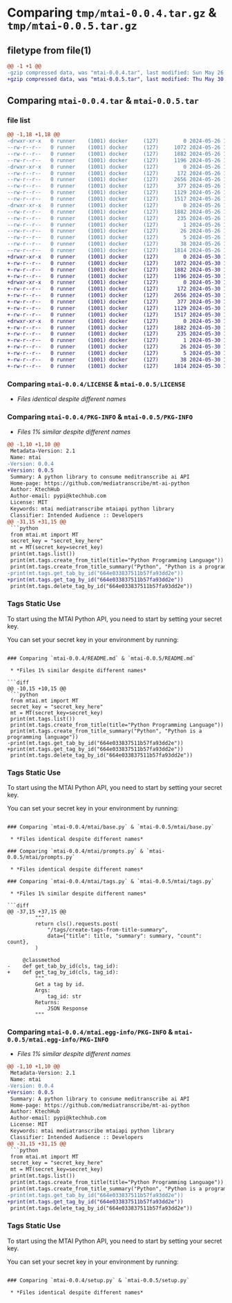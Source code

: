 # Comparing `tmp/mtai-0.0.4.tar.gz` & `tmp/mtai-0.0.5.tar.gz`

## filetype from file(1)

```diff
@@ -1 +1 @@
-gzip compressed data, was "mtai-0.0.4.tar", last modified: Sun May 26 10:24:45 2024, max compression
+gzip compressed data, was "mtai-0.0.5.tar", last modified: Thu May 30 11:00:30 2024, max compression
```

## Comparing `mtai-0.0.4.tar` & `mtai-0.0.5.tar`

### file list

```diff
@@ -1,18 +1,18 @@
-drwxr-xr-x   0 runner    (1001) docker     (127)        0 2024-05-26 10:24:45.440832 mtai-0.0.4/
--rw-r--r--   0 runner    (1001) docker     (127)     1072 2024-05-26 10:24:19.000000 mtai-0.0.4/LICENSE
--rw-r--r--   0 runner    (1001) docker     (127)     1882 2024-05-26 10:24:45.440832 mtai-0.0.4/PKG-INFO
--rw-r--r--   0 runner    (1001) docker     (127)     1196 2024-05-26 10:24:19.000000 mtai-0.0.4/README.md
-drwxr-xr-x   0 runner    (1001) docker     (127)        0 2024-05-26 10:24:45.440832 mtai-0.0.4/mtai/
--rw-r--r--   0 runner    (1001) docker     (127)      172 2024-05-26 10:24:19.000000 mtai-0.0.4/mtai/__init__.py
--rw-r--r--   0 runner    (1001) docker     (127)     2656 2024-05-26 10:24:19.000000 mtai-0.0.4/mtai/base.py
--rw-r--r--   0 runner    (1001) docker     (127)      377 2024-05-26 10:24:19.000000 mtai-0.0.4/mtai/mt.py
--rw-r--r--   0 runner    (1001) docker     (127)     1129 2024-05-26 10:24:19.000000 mtai-0.0.4/mtai/prompts.py
--rw-r--r--   0 runner    (1001) docker     (127)     1517 2024-05-26 10:24:19.000000 mtai-0.0.4/mtai/tags.py
-drwxr-xr-x   0 runner    (1001) docker     (127)        0 2024-05-26 10:24:45.440832 mtai-0.0.4/mtai.egg-info/
--rw-r--r--   0 runner    (1001) docker     (127)     1882 2024-05-26 10:24:45.000000 mtai-0.0.4/mtai.egg-info/PKG-INFO
--rw-r--r--   0 runner    (1001) docker     (127)      235 2024-05-26 10:24:45.000000 mtai-0.0.4/mtai.egg-info/SOURCES.txt
--rw-r--r--   0 runner    (1001) docker     (127)        1 2024-05-26 10:24:45.000000 mtai-0.0.4/mtai.egg-info/dependency_links.txt
--rw-r--r--   0 runner    (1001) docker     (127)       26 2024-05-26 10:24:45.000000 mtai-0.0.4/mtai.egg-info/requires.txt
--rw-r--r--   0 runner    (1001) docker     (127)        5 2024-05-26 10:24:45.000000 mtai-0.0.4/mtai.egg-info/top_level.txt
--rw-r--r--   0 runner    (1001) docker     (127)       38 2024-05-26 10:24:45.440832 mtai-0.0.4/setup.cfg
--rw-r--r--   0 runner    (1001) docker     (127)     1814 2024-05-26 10:24:19.000000 mtai-0.0.4/setup.py
+drwxr-xr-x   0 runner    (1001) docker     (127)        0 2024-05-30 11:00:30.181835 mtai-0.0.5/
+-rw-r--r--   0 runner    (1001) docker     (127)     1072 2024-05-30 11:00:10.000000 mtai-0.0.5/LICENSE
+-rw-r--r--   0 runner    (1001) docker     (127)     1882 2024-05-30 11:00:30.181835 mtai-0.0.5/PKG-INFO
+-rw-r--r--   0 runner    (1001) docker     (127)     1196 2024-05-30 11:00:10.000000 mtai-0.0.5/README.md
+drwxr-xr-x   0 runner    (1001) docker     (127)        0 2024-05-30 11:00:30.181835 mtai-0.0.5/mtai/
+-rw-r--r--   0 runner    (1001) docker     (127)      172 2024-05-30 11:00:10.000000 mtai-0.0.5/mtai/__init__.py
+-rw-r--r--   0 runner    (1001) docker     (127)     2656 2024-05-30 11:00:10.000000 mtai-0.0.5/mtai/base.py
+-rw-r--r--   0 runner    (1001) docker     (127)      377 2024-05-30 11:00:10.000000 mtai-0.0.5/mtai/mt.py
+-rw-r--r--   0 runner    (1001) docker     (127)     1129 2024-05-30 11:00:10.000000 mtai-0.0.5/mtai/prompts.py
+-rw-r--r--   0 runner    (1001) docker     (127)     1517 2024-05-30 11:00:10.000000 mtai-0.0.5/mtai/tags.py
+drwxr-xr-x   0 runner    (1001) docker     (127)        0 2024-05-30 11:00:30.181835 mtai-0.0.5/mtai.egg-info/
+-rw-r--r--   0 runner    (1001) docker     (127)     1882 2024-05-30 11:00:30.000000 mtai-0.0.5/mtai.egg-info/PKG-INFO
+-rw-r--r--   0 runner    (1001) docker     (127)      235 2024-05-30 11:00:30.000000 mtai-0.0.5/mtai.egg-info/SOURCES.txt
+-rw-r--r--   0 runner    (1001) docker     (127)        1 2024-05-30 11:00:30.000000 mtai-0.0.5/mtai.egg-info/dependency_links.txt
+-rw-r--r--   0 runner    (1001) docker     (127)       26 2024-05-30 11:00:30.000000 mtai-0.0.5/mtai.egg-info/requires.txt
+-rw-r--r--   0 runner    (1001) docker     (127)        5 2024-05-30 11:00:30.000000 mtai-0.0.5/mtai.egg-info/top_level.txt
+-rw-r--r--   0 runner    (1001) docker     (127)       38 2024-05-30 11:00:30.181835 mtai-0.0.5/setup.cfg
+-rw-r--r--   0 runner    (1001) docker     (127)     1814 2024-05-30 11:00:10.000000 mtai-0.0.5/setup.py
```

### Comparing `mtai-0.0.4/LICENSE` & `mtai-0.0.5/LICENSE`

 * *Files identical despite different names*

### Comparing `mtai-0.0.4/PKG-INFO` & `mtai-0.0.5/PKG-INFO`

 * *Files 1% similar despite different names*

```diff
@@ -1,10 +1,10 @@
 Metadata-Version: 2.1
 Name: mtai
-Version: 0.0.4
+Version: 0.0.5
 Summary: A python library to consume meditranscribe ai API
 Home-page: https://github.com/mediatranscribe/mt-ai-python
 Author: KtechHub
 Author-email: pypi@ktechhub.com
 License: MIT
 Keywords: mtai mediatranscribe mtaiapi python library
 Classifier: Intended Audience :: Developers
@@ -31,15 +31,15 @@
 ```python
 from mtai.mt import MT
 secret_key = "secret_key_here"
 mt = MT(secret_key=secret_key)
 print(mt.tags.list())
 print(mt.tags.create_from_title(title="Python Programming Language"))
 print(mt.tags.create_from_title_summary("Python", "Python is a programming language"))
-print(mt.tags.get_tab_by_id("664e033837511b57fa93dd2e"))
+print(mt.tags.get_tag_by_id("664e033837511b57fa93dd2e"))
 print(mt.tags.delete_tag_by_id("664e033837511b57fa93dd2e"))
 ```
 
 ### Tags Static Use
 To start using the MTAI Python API, you need to start by setting your secret key.
 
 You can set your secret key in your environment by running:
```

### Comparing `mtai-0.0.4/README.md` & `mtai-0.0.5/README.md`

 * *Files 1% similar despite different names*

```diff
@@ -10,15 +10,15 @@
 ```python
 from mtai.mt import MT
 secret_key = "secret_key_here"
 mt = MT(secret_key=secret_key)
 print(mt.tags.list())
 print(mt.tags.create_from_title(title="Python Programming Language"))
 print(mt.tags.create_from_title_summary("Python", "Python is a programming language"))
-print(mt.tags.get_tab_by_id("664e033837511b57fa93dd2e"))
+print(mt.tags.get_tag_by_id("664e033837511b57fa93dd2e"))
 print(mt.tags.delete_tag_by_id("664e033837511b57fa93dd2e"))
 ```
 
 ### Tags Static Use
 To start using the MTAI Python API, you need to start by setting your secret key.
 
 You can set your secret key in your environment by running:
```

### Comparing `mtai-0.0.4/mtai/base.py` & `mtai-0.0.5/mtai/base.py`

 * *Files identical despite different names*

### Comparing `mtai-0.0.4/mtai/prompts.py` & `mtai-0.0.5/mtai/prompts.py`

 * *Files identical despite different names*

### Comparing `mtai-0.0.4/mtai/tags.py` & `mtai-0.0.5/mtai/tags.py`

 * *Files 1% similar despite different names*

```diff
@@ -37,15 +37,15 @@
         """
         return cls().requests.post(
             "/tags/create-tags-from-title-summary",
             data={"title": title, "summary": summary, "count": count},
         )
 
     @classmethod
-    def get_tab_by_id(cls, tag_id):
+    def get_tag_by_id(cls, tag_id):
         """
         Get a tag by id.
         Args:
             tag_id: str
         Returns:
             JSON Response
         """
```

### Comparing `mtai-0.0.4/mtai.egg-info/PKG-INFO` & `mtai-0.0.5/mtai.egg-info/PKG-INFO`

 * *Files 1% similar despite different names*

```diff
@@ -1,10 +1,10 @@
 Metadata-Version: 2.1
 Name: mtai
-Version: 0.0.4
+Version: 0.0.5
 Summary: A python library to consume meditranscribe ai API
 Home-page: https://github.com/mediatranscribe/mt-ai-python
 Author: KtechHub
 Author-email: pypi@ktechhub.com
 License: MIT
 Keywords: mtai mediatranscribe mtaiapi python library
 Classifier: Intended Audience :: Developers
@@ -31,15 +31,15 @@
 ```python
 from mtai.mt import MT
 secret_key = "secret_key_here"
 mt = MT(secret_key=secret_key)
 print(mt.tags.list())
 print(mt.tags.create_from_title(title="Python Programming Language"))
 print(mt.tags.create_from_title_summary("Python", "Python is a programming language"))
-print(mt.tags.get_tab_by_id("664e033837511b57fa93dd2e"))
+print(mt.tags.get_tag_by_id("664e033837511b57fa93dd2e"))
 print(mt.tags.delete_tag_by_id("664e033837511b57fa93dd2e"))
 ```
 
 ### Tags Static Use
 To start using the MTAI Python API, you need to start by setting your secret key.
 
 You can set your secret key in your environment by running:
```

### Comparing `mtai-0.0.4/setup.py` & `mtai-0.0.5/setup.py`

 * *Files identical despite different names*

